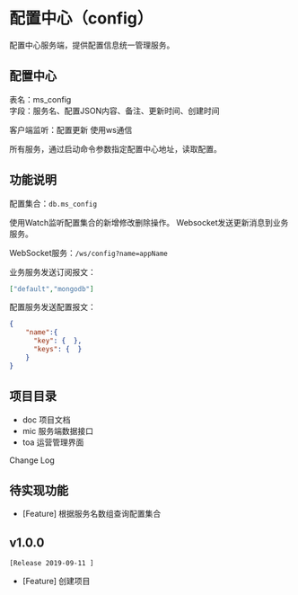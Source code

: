 # 配置中心（config）

配置中心服务端，提供配置信息统一管理服务。


## 配置中心

表名：ms_config   
字段：服务名、配置JSON内容、备注、更新时间、创建时间

客户端监听：配置更新
使用ws通信

所有服务，通过启动命令参数指定配置中心地址，读取配置。


## 功能说明

配置集合：`db.ms_config`

使用Watch监听配置集合的新增修改删除操作。 Websocket发送更新消息到业务服务。

WebSocket服务：`/ws/config?name=appName`

业务服务发送订阅报文：
```json
["default","mongodb"]
```

配置服务发送配置报文：
```json
{
    "name":{
      "key": {  },
      "keys": {  }
    }
}
```


## 项目目录

- doc 项目文档
- mic 服务端数据接口
- toa 运营管理界面



Change Log 

## 待实现功能
- [Feature] 根据服务名数组查询配置集合


## v1.0.0
    [Release 2019-09-11 ]
- [Feature] 创建项目 





